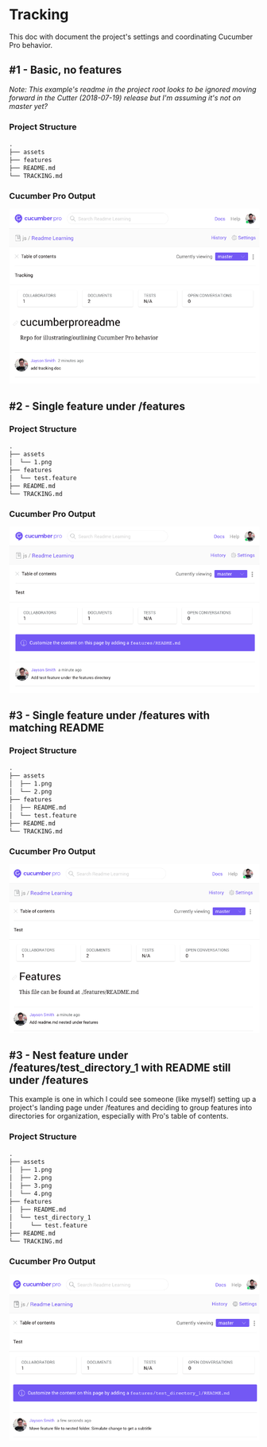 # Tracking

This doc with document the project's settings and coordinating Cucumber Pro behavior.

## #1 - Basic, no features

*Note: This example's readme in the project root looks to be ignored moving forward in the Cutter (2018-07-19) release but I'm assuming it's not on master yet?*

### Project Structure

```
.
├── assets
├── features
├── README.md
└── TRACKING.md
```

### Cucumber Pro Output

![1](./assets/1.png)

## #2 - Single feature under /features

### Project Structure

```
.
├── assets
│  └── 1.png
├── features
│  └── test.feature
├── README.md
└── TRACKING.md
```

### Cucumber Pro Output

![2](./assets/2.png)

## #3 - Single feature under /features with matching README

### Project Structure

```
.
├── assets
│  ├── 1.png
│  └── 2.png
├── features
│  ├── README.md
│  └── test.feature
├── README.md
└── TRACKING.md
```

### Cucumber Pro Output

![3](./assets/3.png)

## #3 - Nest feature under /features/test_directory_1 with README still under /features

This example is one in which I could see someone (like myself) setting up a project's landing page under /features and deciding to group features into directories for organization, especially with Pro's table of contents.

### Project Structure

```
.
├── assets
│  ├── 1.png
│  ├── 2.png
│  ├── 3.png
│  └── 4.png
├── features
│  ├── README.md
│  └── test_directory_1
│     └── test.feature
├── README.md
└── TRACKING.md
```

### Cucumber Pro Output

![4](./assets/4.png)